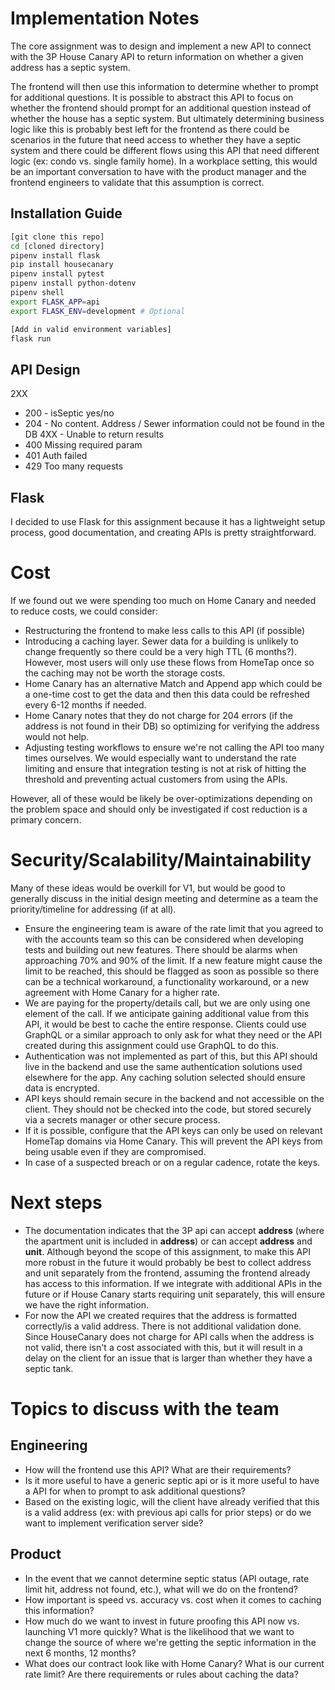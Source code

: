 # Implementation Notes
The core assignment was to design and implement a new API to connect with the 3P House Canary API to return information on whether a given address has a septic system.

The frontend will then use this information to determine whether to prompt for additional questions. It is possible to abstract this API to focus on whether the frontend should prompt for an additional question instead of whether the house has a septic system. But ultimately determining business logic like this is probably best left for the frontend as there could be scenarios in the future that need access to whether they have a septic system and there could be different flows using this API that need different logic (ex: condo vs. single family home). In a workplace setting, this would be an important conversation to have with the product manager and the frontend engineers to validate that this assumption is correct.

## Installation Guide
```bash
[git clone this repo]
cd [cloned directory]
pipenv install flask
pip install housecanary
pipenv install pytest
pipenv install python-dotenv
pipenv shell
export FLASK_APP=api
export FLASK_ENV=development # Optional

[Add in valid environment variables]
flask run
```

## API Design
2XX
* 200 - isSeptic yes/no
* 204 - No content. Address / Sewer information could not be found in the DB
4XX - Unable to return results
* 400 Missing required param
* 401 Auth failed
* 429 Too many requests

## Flask
I decided to use Flask for this assignment because it has a lightweight setup process, good documentation, and creating APIs is pretty straightforward.

# Cost
If we found out we were spending too much on Home Canary and needed to reduce costs, we could consider:
- Restructuring the frontend to make less calls to this API (if possible)
- Introducing a caching layer. Sewer data for a building is unlikely to change frequently so there could be a very high TTL (6 months?). However, most users will only use these flows from HomeTap once so the caching may not be worth the storage costs.
- Home Canary has an alternative Match and Append app which could be a one-time cost to get the data and then this data could be refreshed every 6-12 months if needed.
- Home Canary notes that they do not charge for 204 errors (if the address is not found in their DB) so optimizing for verifying the address would not help.
- Adjusting testing workflows to ensure we're not calling the API too many times ourselves. We would especially want to understand the rate limiting and ensure that integration testing is not at risk of hitting the threshold and preventing actual customers from using the APIs.

However, all of these would be likely be over-optimizations depending on the problem space and should only be investigated if cost reduction is a primary concern.

# Security/Scalability/Maintainability

Many of these ideas would be overkill for V1, but would be good to generally discuss
in the initial design meeting and determine as a team the priority/timeline for addressing (if at all).

* Ensure the engineering team is aware of the rate limit that you agreed to with the accounts team so this can be considered when developing tests and building out new features. There should be alarms when approaching 70% and 90% of the limit. If a new feature might cause the limit to be reached, this should be flagged as soon as possible so there can be a technical workaround, a functionality workaround, or a new agreement with Home Canary for a higher rate.
* We are paying for the property/details call, but we are only using one element of the call. If we anticipate gaining additional value from this API, it would be best to cache the entire response. Clients could use GraphQL or a similar approach to only ask for what they need or the API created during this assignment could use GraphQL to do this.
* Authentication was not implemented as part of this, but this API should live in the backend and use the same authentication solutions used elsewhere for the app. Any caching solution selected should ensure data is encrypted.
* API keys should remain secure in the backend and not accessible on the client. They should not be checked into the code, but stored securely via a secrets manager or other secure process.
* If it is possible, configure that the API keys can only be used on relevant HomeTap domains via Home Canary. This will prevent the API keys from being usable even if they are compromised.
* In case of a suspected breach or on a regular cadence, rotate the keys.

# Next steps
* The documentation indicates that the 3P api can accept **address** (where the apartment unit is included in **address**) or can accept **address** and **unit**. Although beyond the scope of this assignment, to make this API more robust in the future it would probably be best to collect address and unit separately from the frontend, assuming the frontend already has access to this information. If we integrate with additional APIs in the future or if House Canary starts requiring unit separately, this will ensure we have the right information.
* For now the API we created requires that the address is formatted correctly/is a valid address. There is not additional validation done. Since HouseCanary does not charge for API calls when the address is not valid, there isn't a cost associated with this, but it will result in a delay on the client for an issue that is larger than whether they have a septic tank.

# Topics to discuss with the team

## Engineering
- How will the frontend use this API? What are their requirements?
- Is it more useful to have a generic septic api or is it more useful to have a API for when to prompt to ask additional questions?
- Based on the existing logic, will the client have already verified that this is a valid address (ex: with previous api calls for prior steps) or do we want to implement verification server side?

## Product
- In the event that we cannot determine septic status (API outage, rate limit hit, address not found, etc.), what will we do on the frontend?
- How important is speed vs. accuracy vs. cost when it comes to caching this information?
- How much do we want to invest in future proofing this API now vs. launching V1 more quickly? What is the likelihood that we want to change the source of where we're getting the septic information in the next 6 months, 12 months?
- What does our contract look like with Home Canary? What is our current rate limit? Are there requirements or rules about caching the data?
